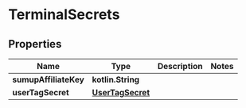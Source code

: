 
# TerminalSecrets

## Properties
Name | Type | Description | Notes
------------ | ------------- | ------------- | -------------
**sumupAffiliateKey** | **kotlin.String** |  | 
**userTagSecret** | [**UserTagSecret**](UserTagSecret.md) |  | 



